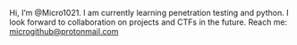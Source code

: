 Hi, I’m @Micro1021.
I am currently learning penetration testing and python. I look forward to collaboration on projects and CTFs in the future.
Reach me: microgithub@protonmail.com
